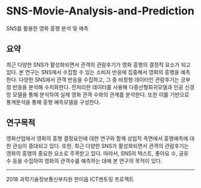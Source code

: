 # SNS-Movie-Analysis-and-Prediction
SNS를 활용한 영화 흥행 분석 및 예측
## 요약
최근 다양한 SNS가 활성화되면서 관객의 관람후기가 영화 흥행의 결정적 요소가 되고 있다. 본 연구는 SNS에서 수집할 수 있는 소비자 반응에 집중해서 영화의 흥행을 예측한다.
다양한 SNS에서 관객 반응을 수집하고, 그 중 비정형 데이터인 관람후기는 긍부정 반응을 분석해 수치화한다. 전처리한 데이터를 사용해 다중선형회귀모델과 인공 신경망 모델을 통해 분석하여 실제 영화 관객 수와의 관계를 분석한다. 또한 이를 기반으로 통계분석을 통해 흥행 예측모델을 구성한다.
## 연구목적
영화산업에서 영화의 흥행 결정요인에 대한 연구와 함께 상업적 측면에서 흥행예측에 대한 관심이 증대되고 있다. 또한, 최근 다양한 SNS가 활성화되면서 관객의 관람후기는 영화의 흥행의 중요한 요소로 주목받고 있다. 따라서, SNS의 텍스트, 좋아요 수, 공유 수 등을 수집하여 영화의 관객수를 예측하는 데에 본 연구의 목적이 있다.

---
2018 과학기술정보통신부지원 한이음 ICT멘토링 프로젝트
